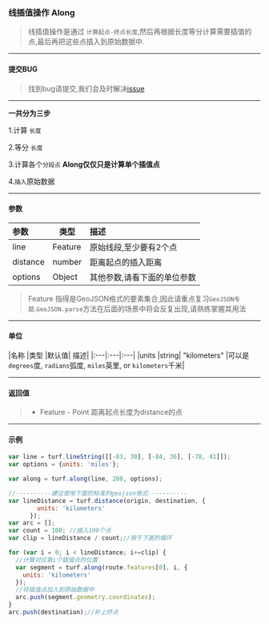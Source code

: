 ### 线插值操作 Along
> 线插值操作是通过 `计算起点-终点长度`,然后再根据长度等分计算需要插值的点,最后再把这些点插入到原始数据中.

---
#### 提交BUG
> 找到bug请提交,我们会及时解决[issue](https://github.com/ParnDeedlit/WebClient-Mapbox/issues)

---
**一共分为三步**

1.计算 `长度`

2.等分 `长度`

3.计算各个`分段点`  **Along仅仅只是计算单个插值点**

4.`插入`原始数据


---
#### 参数

|参数	|类型	|描述|
|:---|---|:---|
|line	|Feature <LineString>|原始线段,至少要有2个点|
|distance	|number	|距离起点的插入距离|
|options	|Object| 其他参数,请看下面的单位参数|

> Feature <LineString>指得是GeoJSON格式的要素集合,因此请重点复习`GeoJSON专题`.`GeoJSON.parse`方法在后面的场景中将会反复出现,请熟练掌握其用法

---
#### 单位

|名称	|类型	|默认值|	描述|
|:---|:---|:---|
|units	|string|	"kilometers"	|可以是`degrees`度, `radians`弧度, `miles`英里, or `kilometers`千米|

---
#### 返回值

> - Feature <Point> - Point 距离起点长度为distance的点

---
#### 示例
``` javascript
var line = turf.lineString([[-83, 30], [-84, 36], [-78, 41]]);
var options = {units: 'miles'};

var along = turf.along(line, 200, options);

//----------建议使用下面的标准的geojson格式-----------
var lineDistance = turf.distance(origin, destination, {
        units: 'kilometers'
      });
var arc = [];
var count = 100; //插入100个点
var clip = lineDistance / count;//用于下面的循环

for (var i = 0; i < lineDistance; i+=clip) {
  //计算对应第i个插值点的位置
  var segment = turf.along(route.features[0], i, {
    units: 'kilometers'
  });
  //将插值点加入到原始数据中
  arc.push(segment.geometry.coordinates);
}
arc.push(destination);//补上终点
```

